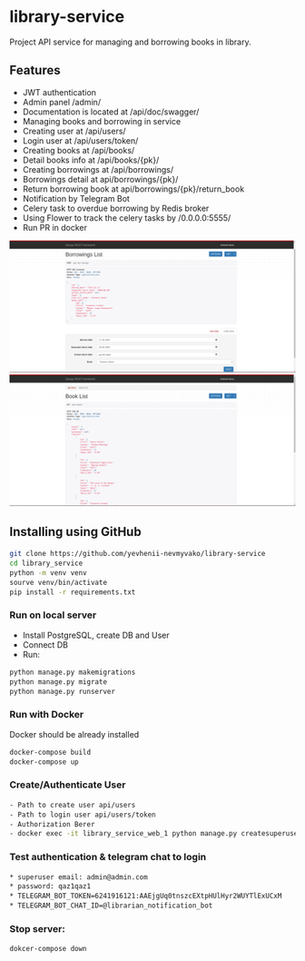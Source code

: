 # library-service
Project API service for managing and borrowing books in library.

## Features
- JWT authentication
- Admin panel /admin/
- Documentation is located at /api/doc/swagger/
- Managing books and borrowing in service
- Creating user at /api/users/
- Login user at /api/users/token/
- Creating books at /api/books/
- Detail books info at /api/books/{pk}/
- Creating borrowings at /api/borrowings/
- Borrowings detail at api/borrowings/{pk}/
- Return borrowing book at api/borrowings/{pk}/return_book
- Notification by Telegram Bot
- Celery task to overdue borrowing by Redis broker
- Using Flower to track the celery tasks by /0.0.0.0:5555/
- Run PR in docker

![plot](./demo/demo1.png)
![plot](./demo/demo2.png)

## Installing using GitHub
```bash
git clone https://github.com/yevhenii-nevmyvako/library-service
cd library_service
python -m venv venv
sourve venv/bin/activate
pip install -r requirements.txt
````

### Run on local server
- Install PostgreSQL, create DB and User
- Connect DB
- Run:
```bash
python manage.py makemigrations
python manage.py migrate
python manage.py runserver
```

### Run with Docker
Docker should be already installed
```bash
docker-compose build
docker-compose up
```

### Create/Authenticate User
```bash
- Path to create user api/users
- Path to login user api/users/token
- Authorization Berer
- docker exec -it library_service_web_1 python manage.py createsuperuser
```

### Test authentication & telegram chat to login
```bash
* superuser email: admin@admin.com
* password: qaz1qaz1
* TELEGRAM_BOT_TOKEN=6241916121:AAEjgUq0tnszcEXtpHUlHyr2WUYTlExUCxM
* TELEGRAM_BOT_CHAT_ID=@librarian_notification_bot
```

### Stop server:
```bash
dokcer-compose down
```
